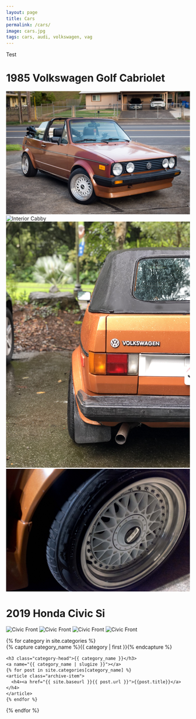 ```yaml
---
layout: page
title: Cars
permalink: /cars/
image: cars.jpg
tags: cars, audi, volkswagen, vag
---
```

Test

# 1985 Volkswagen Golf Cabriolet
![Cabby](assets/img/driveway1.jpg)
![Interior Cabby](assets/img/cabbyinterior-1.jpg)
![Cabby rear](assets/img/cabby-rear-1.jpg)
![Wheel](assets/img/cabby-gallery-7.jpg)

# 2019 Honda Civic Si

![Civic Front](assets/img/)
![Civic Front](assets/img/)
![Civic Front](assets/img/)
![Civic Front](assets/img/)

<div id="car-archives">
{% for category in site.categories %}
  <div class="car-archive-group">
    {% capture category_name %}{{ category | first }}{% endcapture %}
    <div id="#{{ category_name | slugize }}"></div>
    <p></p>

    <h3 class="category-head">{{ category_name }}</h3>
    <a name="{{ category_name | slugize }}"></a>
    {% for post in site.categories[category_name] %}
    <article class="archive-item">
      <h4><a href="{{ site.baseurl }}{{ post.url }}">{{post.title}}</a></h4>
    </article>
    {% endfor %}
  </div>
{% endfor %}
</div>

